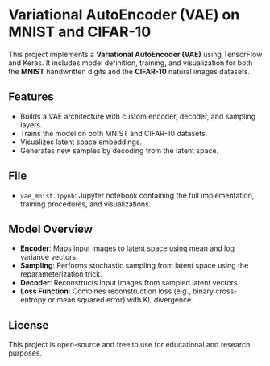 # Variational AutoEncoder (VAE) on MNIST and CIFAR-10

This project implements a **Variational AutoEncoder (VAE)** using TensorFlow and Keras. It includes model definition, training, and visualization for both the **MNIST** handwritten digits and the **CIFAR-10** natural images datasets.

## Features

- Builds a VAE architecture with custom encoder, decoder, and sampling layers.
- Trains the model on both MNIST and CIFAR-10 datasets.
- Visualizes latent space embeddings.
- Generates new samples by decoding from the latent space.

## File

- `vae_mnist.ipynb`: Jupyter notebook containing the full implementation, training procedures, and visualizations.

## Model Overview

- **Encoder**: Maps input images to latent space using mean and log variance vectors.
- **Sampling**: Performs stochastic sampling from latent space using the reparameterization trick.
- **Decoder**: Reconstructs input images from sampled latent vectors.
- **Loss Function**: Combines reconstruction loss (e.g., binary cross-entropy or mean squared error) with KL divergence.

## License

This project is open-source and free to use for educational and research purposes.

